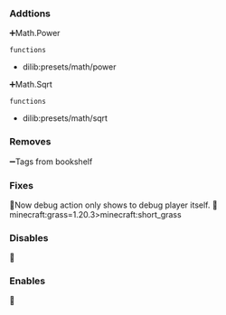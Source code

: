 ### Addtions

➕Math.Power

`functions`

- dilib:presets/math/power

➕Math.Sqrt

`functions`

- dilib:presets/math/sqrt


### Removes

➖Tags from bookshelf

### Fixes

🔧Now debug action only shows to debug player itself.
🔧minecraft:grass=1.20.3>minecraft:short_grass

### Disables

🚫

### Enables

👟
